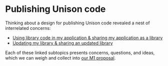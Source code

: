 # Publishing Unison code

Thinking about a design for publishing Unison code revealed a nest of interrelated concerns:

* [Using library code in my application & sharing my application as a library](publishing-library1.md)
* [Updating my library & sharing an updated library](publishing-library2.md)
<!-- * [Upgrading my application with an updated library](publishing-library3.md) -->

Each of these linked subtopics presents concerns, questions, and ideas, which we can weigh and collect into [our M1 proposal](publishing-M1.md).


